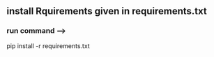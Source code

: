 ## install Rquirements given in requirements.txt
### run command --> 
pip install -r requirements.txt
